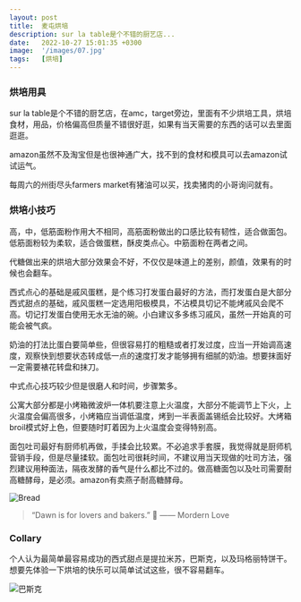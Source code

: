 ```yaml
---
layout: post
title:  麦屯烘培
description: sur la table是个不错的厨艺店...
date:   2022-10-27 15:01:35 +0300
image:  '/images/07.jpg'
tags:   [烘培]
---
```

### 烘培用具

sur la table是个不错的厨艺店，在amc，target旁边，里面有不少烘培工具，烘培食材，用品，价格偏高但质量不错很好逛，如果有当天需要的东西的话可以去里面逛逛。

amazon虽然不及淘宝但是也很神通广大，找不到的食材和模具可以去amazon试试运气。

每周六的州街尽头farmers market有猪油可以买，找卖猪肉的小哥询问就有。

### 烘培小技巧

高，中，低筋面粉作用大不相同，高筋面粉做出的口感比较有韧性，适合做面包。低筋面粉较为柔软，适合做蛋糕，酥皮类点心。中筋面粉在两者之间。

代糖做出来的烘培大部分效果会不好，不仅仅是味道上的差别，颜值，效果有的时候也会翻车。

西式点心的基础是戚风蛋糕，是个练习打发蛋白最好的方法，而打发蛋白是大部分西式甜点的基础，戚风蛋糕一定选用阳极模具，不沾模具切记不能烤戚风会爬不高。切记打发蛋白使用无水无油的碗。小白建议多多练习戚风，虽然一开始真的可能会被气疯。

奶油的打法比蛋白要简单些，但很容易打的粗糙或者打发过度，应当一开始调高速度，观察快到想要状态转成低一点的速度打发才能够拥有细腻的奶油。想要抹面好一定需要裱花转盘和抹刀。

中式点心技巧较少但是很磨人和时间，步骤繁多。

公寓大部分都是小烤箱微波炉一体机要注意上火温度，大部分不能调节上下火，上火温度会偏高很多，小烤箱应当调低温度，烤到一半表面盖锡纸会比较好。大烤箱broil模式好上色，但要随时盯着因为上火温度会变得特别高。

面包吐司最好有厨师机再做，手揉会比较累。不必追求手套膜，我觉得就是厨师机营销手段，但是尽量揉软。面包吐司很耗时间，不建议用当天现做的吐司方法，强烈建议用种面法，隔夜发酵的香气是什么都比不过的。做高糖面包以及吐司需要耐高糖酵母，是必须。amazon有卖燕子耐高糖酵母。

![Bread]({{site.baseurl}}/images/07-1.jpg#wide)


> “Dawn is for lovers and bakers.” 🥐    —— Mordern Love


### Collary

个人认为最简单最容易成功的西式甜点是提拉米苏，巴斯克，以及玛格丽特饼干。想要先体验一下烘培的快乐可以简单试试这些，很不容易翻车。

![巴斯克]({{site.baseurl}}/images/07-2.jpg)

